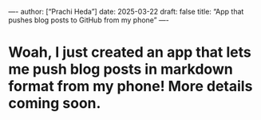 —- 
author: [“Prachi Heda”]
date: 2025-03-22
draft: false
title: “App that pushes blog posts to GitHub from my phone”
—-
# Woah, I just created an app that lets me push blog posts in markdown format from my phone! More details coming soon. 